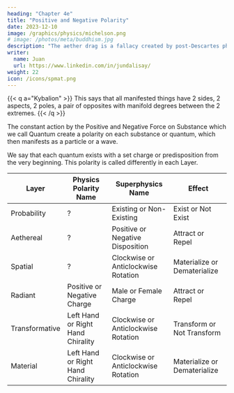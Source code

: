 ```yaml
---
heading: "Chapter 4e"
title: "Positive and Negative Polarity"
date: 2023-12-10
image: /graphics/physics/michelson.png
# image: /photos/meta/buddhism.jpg
description: "The aether drag is a fallacy created by post-Descartes physicists, probably by Fresnel"
writer:
  name: Juan
  url: https://www.linkedin.com/in/jundalisay/
weight: 22
icon: /icons/spmat.png
---
```



{{< q a="Kybalion" >}}
This says that all manifested things have 2 sides, 2 aspects, 2 poles, a pair of opposites with manifold degrees between the 2 extremes.
{{< /q >}}


The constant action by the Positive and Negative Force on Substance which we call Quantum create a polarity on each substance or quantum, which then manifests as a particle or a wave. 

We say that each quantum exists with a set charge or predisposition from the very beginning. This polarity is called differently in each Layer.

Layer | Physics Polarity Name | Superphysics Name | Effect
--- | --- | --- | ---
Probability | ? | Existing or Non-Existing | Exist or Not Exist
Aethereal | ? | Positive or Negative Disposition |  Attract or Repel
Spatial | ? | Clockwise or Anticlockwise Rotation | Materialize or Dematerialize
Radiant | Positive or Negative Charge | Male or Female Charge | Attract or Repel
Transformative | Left Hand or Right Hand Chirality | Clockwise or Anticlockwise Rotation | Transform or Not Transform
Material | Left Hand or Right Hand Chirality | Clockwise or Anticlockwise Rotation | Materialize or Dematerialize 

